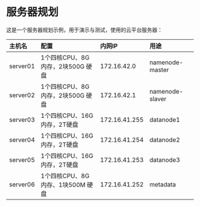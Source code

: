服务器规划
================================================================================
这是一个服务器规划示例，用于演示与测试，使用的云平台服务器：

| 主机名 | 配置 | 内网IP | 用途 |
| :---| :----| :-------------------| :---|
| server01 | 1个四核CPU、8G内存，2块500G 硬盘 | 172.16.42.0   | namenode-master |
| server02 | 1个四核CPU、8G内存，2块500G 硬盘 | 172.16.42.1   | namenode-slaver |
| server03 | 1个四核CPU、16G内存，2T硬盘      | 172.16.41.255 | datanode1 |
| server04 | 1个四核CPU、16G内存，2T硬盘      | 172.16.41.254 | datanode2 |
| server05 | 1个四核CPU、16G内存，2T硬盘      | 172.16.41.253 | datanode3 |
| server06 | 1个四核CPU、8G内存、1块500M 硬盘 | 172.16.41.252 | metadata |
